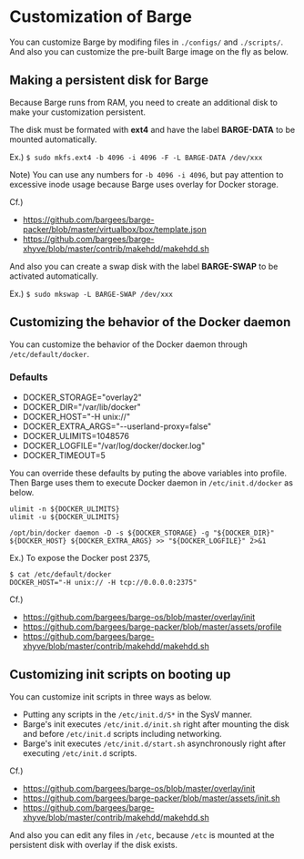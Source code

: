 # Customization of Barge

You can customize Barge by modifing files in `./configs/` and `./scripts/`.
And also you can customize the pre-built Barge image on the fly as below.

## Making a persistent disk for Barge

Because Barge runs from RAM, you need to create an additional disk to make your customization persistent.

The disk must be formated with **ext4** and have the label **BARGE-DATA** to be mounted automatically.

Ex.) `$ sudo mkfs.ext4 -b 4096 -i 4096 -F -L BARGE-DATA /dev/xxx`

Note) You can use any numbers for `-b 4096 -i 4096`, but pay attention to excessive inode usage because Barge uses overlay for Docker storage.

Cf.)  
- https://github.com/bargees/barge-packer/blob/master/virtualbox/box/template.json
- https://github.com/bargees/barge-xhyve/blob/master/contrib/makehdd/makehdd.sh

And also you can create a swap disk with the label **BARGE-SWAP** to be activated automatically.

Ex.) `$ sudo mkswap -L BARGE-SWAP /dev/xxx`

## Customizing the behavior of the Docker daemon

You can customize the behavior of the Docker daemon through `/etc/default/docker`.

### Defaults

- DOCKER_STORAGE="overlay2"
- DOCKER_DIR="/var/lib/docker"
- DOCKER_HOST="-H unix://"
- DOCKER_EXTRA_ARGS="--userland-proxy=false"
- DOCKER_ULIMITS=1048576
- DOCKER_LOGFILE="/var/log/docker/docker.log"
- DOCKER_TIMEOUT=5

You can override these defaults by puting the above variables into profile.
Then Barge uses them to execute Docker daemon in `/etc/init.d/docker` as below.

```
ulimit -n ${DOCKER_ULIMITS}
ulimit -u ${DOCKER_ULIMITS}

/opt/bin/docker daemon -D -s ${DOCKER_STORAGE} -g "${DOCKER_DIR}" ${DOCKER_HOST} ${DOCKER_EXTRA_ARGS} >> "${DOCKER_LOGFILE}" 2>&1
```

Ex.) To expose the Docker post 2375,

```
$ cat /etc/default/docker
DOCKER_HOST="-H unix:// -H tcp://0.0.0.0:2375"
```

Cf.)  
- https://github.com/bargees/barge-os/blob/master/overlay/init
- https://github.com/bargees/barge-packer/blob/master/assets/profile
- https://github.com/bargees/barge-xhyve/blob/master/contrib/makehdd/makehdd.sh

## Customizing init scripts on booting up

You can customize init scripts in three ways as below.

- Putting any scripts in the `/etc/init.d/S*` in the SysV manner.
- Barge's init executes `/etc/init.d/init.sh` right after mounting the disk and before `/etc/init.d` scripts including networking.
- Barge's init executes `/etc/init.d/start.sh` asynchronously right after executing `/etc/init.d` scripts.

Cf.)  
- https://github.com/bargees/barge-os/blob/master/overlay/init
- https://github.com/bargees/barge-packer/blob/master/assets/init.sh
- https://github.com/bargees/barge-xhyve/blob/master/contrib/makehdd/makehdd.sh

And also you can edit any files in `/etc`, because `/etc` is mounted at the persistent disk with overlay if the disk exists.
